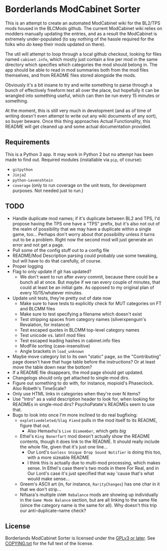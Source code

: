 Borderlands ModCabinet Sorter
=============================

This is an attempt to create an automated ModCabinet wiki for the BL2/TPS
mods housed in the BLCMods github.  The current ModCabinet wiki relies on
modders manually updating the entries, and as a result the ModCabinet is
extremely under-populated (to say nothing of the hassle required for the
folks who *do* keep their mods updated on there).

The util will attempt to loop through a local github checkout, looking for
files named `cabinet.info`, which mostly just contain a line per mod in
the same directory which specifies which categories the mod should belong
in.  The app should be able to read in mod summaries both from the mod
files themselves, and from README files stored alongside the mods.

Obviously it's a bit insane to try and write something to parse through a
bunch of effectively freeform text all over the place, but hopefully it
can be wrangled into something useful, which can then be run every 15
minutes or something.

At the moment, this is still very much in development (and as of time of
writing doesn't even attempt to write out any wiki documents of any sort),
so buyer beware.  Once this thing approaches Actual Functionality, this
README will get cleaned up and some actual documentation provided.

Requirements
------------

This is a Python 3 app.  It may work in Python 2 but no attempt has been
made to find out.  Required modules (installable via `pip`, of course):

- `gitpython`
- `Jinja2`
- `python-Levenshtein`
- `coverage` (only to run coverage on the unit tests, for development
  purposes.  Not needed just to run.)

TODO
----

- Handle duplicate mod names; if it's duplicate between BL2 and TPS,
  I'd propose having the TPS one have a "TPS" prefix, but it's also
  not out of the realm of possibility that we may have a duplicate
  within a single game, too...  Perhaps don't worry about *that*
  possibility unless it turns out to be a problem.  Right now the
  second mod will just generate an error and not get a page.
- Pull some of the config stuff out to a config file
- README/Mod Description parsing could probably use some tweaking,
  but will have to do that carefully, of course.
- Proper logging
- Flag to only update if git has updated?
  - We don't want to run after *every* commit, because there could
    be a bunch all at once.  But maybe if we ran every couple of
    minutes, that could at least be an initial gate.  As opposed
    to my original plan of every 10/15/whatever minutes.
- Update unit tests, they're pretty out of date now
  - Make sure to have tests to explicitly check for MUT categories
    on FT and BLCMM files
  - Make sure to test specifying a filename which doesn't exist
  - Test stripping spaces from category names (silverxpenguin's
    Revalation, for instance)
  - Test escaped quotes in BLCMM top-level category names
  - Test unicode vs. latin1 mod files
  - Test escaped leading hashes in cabinet.info files
  - ModFile sorting (case-insensitive)
  - Angle brackets in `load_unknown`
- Maybe move category list to its own "static" page, so the
  "Contributing" page doesn't have that huge table before the
  instructions?  Or at least move the table down near the bottom?
- If a README file disappears, the mod page should get updated.
- Changelogs should only get attached to single-mod dirs.
- Figure out something to do with, for instance, mopioid's
  Phaseclock.  Also Robeth's TimeScale?
- Only use HTML links in categories when they're over N items?
- Use "Intro" as a valid description header to look for, when looking
  for READMEs in single-mod dirs?  PsychoPatate's READMEs seem to
  use that.
- Bugs to look into once I'm more inclined to do real bugfixing:
  - `expletivedeleted/Slag Fiend` pulls in the mod itself to its
    README, figure that out.
    - Also Hemaxhu's `Live Dismember`, which gets *big*
  - Ethel's `King Bonerfart` mod doesn't actually show the README
    contents, though it does link to the README.  It should really
    include the whole file, given that it's just one line...
    - Our Lord's `Gunless Unique Drop Sound Notifier` is doing this
      too, with a more sizeable README
    - I think this is actually due to multi-mod processing, which
      makes sense.  In Ethel's case there's two mods in there For
      Real, and in Our Lord's case it's just specified that way
      'cause that's what would make sense...
  - Greem's ASCII art (in, for instance, `RarityChanges`) has one
    char in it that we don't strip...
  - Nifsara's multiple `UVHM Rebalance` mods are showing up
    individually in the `Game Mode Balance` section, but are all
    linking to the same file (since the category name is the same
    for all).  Why doesn't this trip our anti-duplicate-name
    check?

License
-------

Borderlands ModCabinet Sorter is licensed under the
[GPLv3 or later](https://www.gnu.org/licenses/quick-guide-gplv3.html).
See [COPYING.txt](COPYING.txt) for the full text of the license.

